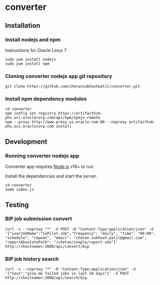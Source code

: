 # converter

## Installation

### Install nodejs and npm
Instructions for Oracle Linux 7
```
sudo yum install nodejs
sudo yum install npm
```

### Cloning converter nodejs app git repository
```
git clone https://github.com/chetansubhashpatil/converter.git
```

### Install npm dependency modules
```
cd converter
npm config set registry https://artifacthub-phx.oci.oraclecorp.com/api/npm/npmjs-remote
npm --proxy http://www-proxy.us.oracle.com:80 --noproxy artifacthub-phx.oci.oraclecorp.com install
```

## Development

### Running converter nodejs app
Converter app requires [Node.js](https://nodejs.org/) v16+ to run.

Install the dependencies and start the server.
```
cd converter
node index.js
```

## Testing

### BIP job submission convert
```
curl -v --noproxy "*" -X POST -H "Content-Type:application/json" -d '{"userJobName":"CoPilot-Job","frequency": "daily", "time": "09:00", "schedule": "repeat", "email": "chetan.subhash.patil@gmail.com", "reportAbsolutePath": "/chetan/simple/report.xdo"}' http://<hostname>:3000/api/convert/bip
```

### BIP job history search
```
curl -v --noproxy "*" -H "Content-Type:application/json" -d '{"text":"give me failed jobs in last 10 days"}' -X POST http://<hostname>:3000/api/search/bip
```